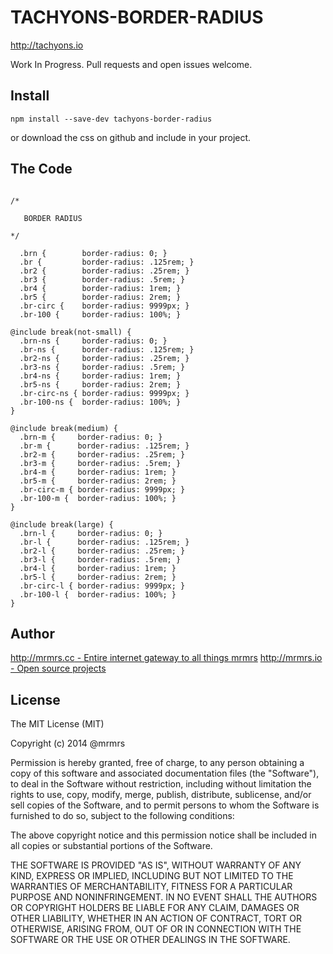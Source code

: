 # TACHYONS-BORDER-RADIUS

http://tachyons.io

Work In Progress. Pull requests and open issues welcome.

## Install
```
npm install --save-dev tachyons-border-radius
```
or download the css on github and include in your project.

## The Code
```

/*

   BORDER RADIUS

*/

  .brn {        border-radius: 0; }
  .br {         border-radius: .125rem; }
  .br2 {        border-radius: .25rem; }
  .br3 {        border-radius: .5rem; }
  .br4 {        border-radius: 1rem; }
  .br5 {        border-radius: 2rem; }
  .br-circ {    border-radius: 9999px; }
  .br-100 {     border-radius: 100%; }

@include break(not-small) {
  .brn-ns {     border-radius: 0; }
  .br-ns {      border-radius: .125rem; }
  .br2-ns {     border-radius: .25rem; }
  .br3-ns {     border-radius: .5rem; }
  .br4-ns {     border-radius: 1rem; }
  .br5-ns {     border-radius: 2rem; }
  .br-circ-ns { border-radius: 9999px; }
  .br-100-ns {  border-radius: 100%; }
}

@include break(medium) {
  .brn-m {     border-radius: 0; }
  .br-m {      border-radius: .125rem; }
  .br2-m {     border-radius: .25rem; }
  .br3-m {     border-radius: .5rem; }
  .br4-m {     border-radius: 1rem; }
  .br5-m {     border-radius: 2rem; }
  .br-circ-m { border-radius: 9999px; }
  .br-100-m {  border-radius: 100%; }
}

@include break(large) {
  .brn-l {     border-radius: 0; }
  .br-l {      border-radius: .125rem; }
  .br2-l {     border-radius: .25rem; }
  .br3-l {     border-radius: .5rem; }
  .br4-l {     border-radius: 1rem; }
  .br5-l {     border-radius: 2rem; }
  .br-circ-l { border-radius: 9999px; }
  .br-100-l {  border-radius: 100%; }
}
```

## Author

[http://mrmrs.cc - Entire internet gateway to all things mrmrs](http://mrmrs.cc)
[http://mrmrs.io - Open source projects](http://mrmrs.io)

## License

The MIT License (MIT)

Copyright (c) 2014 @mrmrs

Permission is hereby granted, free of charge, to any person obtaining a copy
of this software and associated documentation files (the "Software"), to deal
in the Software without restriction, including without limitation the rights
to use, copy, modify, merge, publish, distribute, sublicense, and/or sell
copies of the Software, and to permit persons to whom the Software is
furnished to do so, subject to the following conditions:

The above copyright notice and this permission notice shall be included in
all copies or substantial portions of the Software.

THE SOFTWARE IS PROVIDED "AS IS", WITHOUT WARRANTY OF ANY KIND, EXPRESS OR
IMPLIED, INCLUDING BUT NOT LIMITED TO THE WARRANTIES OF MERCHANTABILITY,
FITNESS FOR A PARTICULAR PURPOSE AND NONINFRINGEMENT. IN NO EVENT SHALL THE
AUTHORS OR COPYRIGHT HOLDERS BE LIABLE FOR ANY CLAIM, DAMAGES OR OTHER
LIABILITY, WHETHER IN AN ACTION OF CONTRACT, TORT OR OTHERWISE, ARISING FROM,
OUT OF OR IN CONNECTION WITH THE SOFTWARE OR THE USE OR OTHER DEALINGS IN
THE SOFTWARE.

